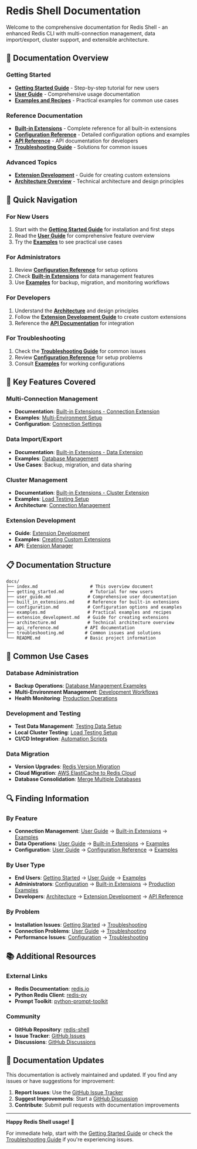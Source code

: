 # Redis Shell Documentation

Welcome to the comprehensive documentation for Redis Shell - an enhanced Redis CLI with multi-connection management, data import/export, cluster support, and extensible architecture.

## 📖 Documentation Overview

### Getting Started
- **[Getting Started Guide](getting_started.md)** - Step-by-step tutorial for new users
- **[User Guide](user_guide.md)** - Comprehensive usage documentation
- **[Examples and Recipes](examples.md)** - Practical examples for common use cases

### Reference Documentation
- **[Built-in Extensions](built_in_extensions.md)** - Complete reference for all built-in extensions
- **[Configuration Reference](configuration.md)** - Detailed configuration options and examples
- **[API Reference](api_reference.md)** - API documentation for developers
- **[Troubleshooting Guide](troubleshooting.md)** - Solutions for common issues

### Advanced Topics
- **[Extension Development](extension_development.md)** - Guide for creating custom extensions
- **[Architecture Overview](architecture.md)** - Technical architecture and design principles

## 🚀 Quick Navigation

### For New Users
1. Start with the **[Getting Started Guide](getting_started.md)** for installation and first steps
2. Read the **[User Guide](user_guide.md)** for comprehensive feature overview
3. Try the **[Examples](examples.md)** to see practical use cases

### For Administrators
1. Review **[Configuration Reference](configuration.md)** for setup options
2. Check **[Built-in Extensions](built_in_extensions.md)** for data management features
3. Use **[Examples](examples.md)** for backup, migration, and monitoring workflows

### For Developers
1. Understand the **[Architecture](architecture.md)** and design principles
2. Follow the **[Extension Development Guide](extension_development.md)** to create custom extensions
3. Reference the **[API Documentation](api_reference.md)** for integration

### For Troubleshooting
1. Check the **[Troubleshooting Guide](troubleshooting.md)** for common issues
2. Review **[Configuration Reference](configuration.md)** for setup problems
3. Consult **[Examples](examples.md)** for working configurations

## 🔧 Key Features Covered

### Multi-Connection Management
- **Documentation**: [Built-in Extensions - Connection Extension](built_in_extensions.md#connection-extension-connection)
- **Examples**: [Multi-Environment Setup](examples.md#multi-environment-setup)
- **Configuration**: [Connection Settings](configuration.md#redis-section)

### Data Import/Export
- **Documentation**: [Built-in Extensions - Data Extension](built_in_extensions.md#data-extension-data)
- **Examples**: [Database Management](examples.md#database-management)
- **Use Cases**: Backup, migration, and data sharing

### Cluster Management
- **Documentation**: [Built-in Extensions - Cluster Extension](built_in_extensions.md#cluster-extension-cluster)
- **Examples**: [Load Testing Setup](examples.md#load-testing-setup)
- **Architecture**: [Connection Management](architecture.md#connection-management)

### Extension Development
- **Guide**: [Extension Development](extension_development.md)
- **Examples**: [Creating Custom Extensions](examples.md#automation-scripts)
- **API**: [Extension Manager](api_reference.md#extension-manager)

## 📋 Documentation Structure

```
docs/
├── index.md                    # This overview document
├── getting_started.md          # Tutorial for new users
├── user_guide.md              # Comprehensive user documentation
├── built_in_extensions.md     # Reference for built-in extensions
├── configuration.md           # Configuration options and examples
├── examples.md                # Practical examples and recipes
├── extension_development.md   # Guide for creating extensions
├── architecture.md            # Technical architecture overview
├── api_reference.md          # API documentation
├── troubleshooting.md        # Common issues and solutions
└── README.md                 # Basic project information
```

## 🎯 Common Use Cases

### Database Administration
- **Backup Operations**: [Database Management Examples](examples.md#database-management)
- **Multi-Environment Management**: [Development Workflows](examples.md#development-workflows)
- **Health Monitoring**: [Production Operations](examples.md#production-operations)

### Development and Testing
- **Test Data Management**: [Testing Data Setup](examples.md#testing-data-setup)
- **Local Cluster Testing**: [Load Testing Setup](examples.md#load-testing-setup)
- **CI/CD Integration**: [Automation Scripts](examples.md#automation-scripts)

### Data Migration
- **Version Upgrades**: [Redis Version Migration](examples.md#redis-version-migration)
- **Cloud Migration**: [AWS ElastiCache to Redis Cloud](examples.md#cloud-migration)
- **Database Consolidation**: [Merge Multiple Databases](examples.md#database-consolidation)

## 🔍 Finding Information

### By Feature
- **Connection Management**: [User Guide](user_guide.md#multi-connection-management) → [Built-in Extensions](built_in_extensions.md#connection-extension-connection) → [Examples](examples.md#multi-environment-setup)
- **Data Operations**: [User Guide](user_guide.md#data-importexport) → [Built-in Extensions](built_in_extensions.md#data-extension-data) → [Examples](examples.md#database-management)
- **Configuration**: [User Guide](user_guide.md#configuration) → [Configuration Reference](configuration.md) → [Examples](examples.md#development-workflows)

### By User Type
- **End Users**: [Getting Started](getting_started.md) → [User Guide](user_guide.md) → [Examples](examples.md)
- **Administrators**: [Configuration](configuration.md) → [Built-in Extensions](built_in_extensions.md) → [Production Examples](examples.md#production-operations)
- **Developers**: [Architecture](architecture.md) → [Extension Development](extension_development.md) → [API Reference](api_reference.md)

### By Problem
- **Installation Issues**: [Getting Started](getting_started.md#common-first-time-issues) → [Troubleshooting](troubleshooting.md#installation-issues)
- **Connection Problems**: [User Guide](user_guide.md#basic-connection) → [Troubleshooting](troubleshooting.md#connection-problems)
- **Performance Issues**: [Configuration](configuration.md#best-practices) → [Troubleshooting](troubleshooting.md#performance-issues)

## 📚 Additional Resources

### External Links
- **Redis Documentation**: [redis.io](https://redis.io/documentation)
- **Python Redis Client**: [redis-py](https://github.com/redis/redis-py)
- **Prompt Toolkit**: [python-prompt-toolkit](https://github.com/prompt-toolkit/python-prompt-toolkit)

### Community
- **GitHub Repository**: [redis-shell](https://github.com/yourusername/redis-shell)
- **Issue Tracker**: [GitHub Issues](https://github.com/yourusername/redis-shell/issues)
- **Discussions**: [GitHub Discussions](https://github.com/yourusername/redis-shell/discussions)

## 🔄 Documentation Updates

This documentation is actively maintained and updated. If you find any issues or have suggestions for improvement:

1. **Report Issues**: Use the [GitHub Issue Tracker](https://github.com/yourusername/redis-shell/issues)
2. **Suggest Improvements**: Start a [GitHub Discussion](https://github.com/yourusername/redis-shell/discussions)
3. **Contribute**: Submit pull requests with documentation improvements

---

**Happy Redis Shell usage!** 🚀

For immediate help, start with the [Getting Started Guide](getting_started.md) or check the [Troubleshooting Guide](troubleshooting.md) if you're experiencing issues.

